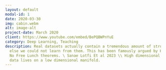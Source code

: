 ```yaml
---
layout: default
modal-id: 1
date: 2020-03-30
img: cabin.webm
alt: image-alt
project-date: March 2020
client: https://www.youtube.com/embed/BePQBWPnYuE
category: Deep Learning, Teaching
description: Real datasets actually contain a tremendous amount of structure or
  else we could not learn from them. This has been famously argued by Hume and
  No Free Lunch theorems. \ Sanae Lotfi Et al 2023 \\ High dimensional real life
  data lives on a low dimensional manifold.
---
```








